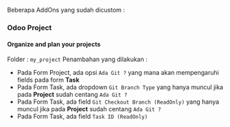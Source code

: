 Beberapa AddOns yang sudah dicustom : 
### Odoo Project
#### Organize and plan your projects
Folder : `my_project`
Penambahan yang dilakukan : 
- Pada Form Project, ada opsi `Ada Git ?` yang mana akan mempengaruhi fields pada form **Task**
- Pada Form Task, ada dropdown `Git Branch Type` yang hanya muncul jika pada **Project** sudah centang `Ada Git ?`
- Pada Form Task, ada field `Git Checkout Branch (ReadOnly)` yang hanya muncul jika pada **Project** sudah centang `Ada Git ?`
- Pada Form Task, ada field `Task ID (ReadOnly)`
